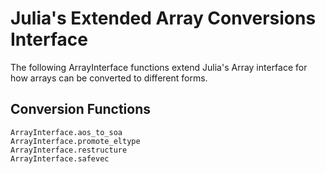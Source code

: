# Julia's Extended Array Conversions Interface

The following ArrayInterface functions extend Julia's Array interface for how arrays
can be converted to different forms.

##

## Conversion Functions

```@docs
ArrayInterface.aos_to_soa
ArrayInterface.promote_eltype
ArrayInterface.restructure
ArrayInterface.safevec
```